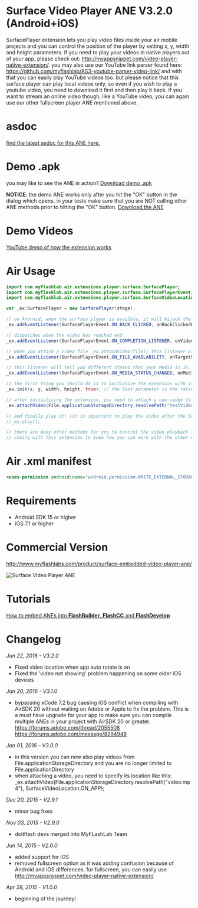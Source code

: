 # Surface Video Player ANE V3.2.0 (Android+iOS)
SurfacePlayer extension lets you play video files inside your air mobile projects and you can control the position of the player by setting x, y, width and height parameters. if you need to play your videos in native players out of your app, please check out: http://myappsnippet.com/video-player-native-extension/. you may also use our YouTube link parser found here: https://github.com/myflashlab/AS3-youtube-parser-video-link/ and with that you can easily play YouTube videos too. but please notice that this surface player can play local videos only, so even if you wish to play a youtube video, you need to download it first and then play it back. If you want to stream an online video though, like a YouTube video, you can again use our other fullscreen player ANE mentioned above.

# asdoc
[find the latest asdoc for this ANE here.](http://myflashlab.github.io/asdoc/com/myflashlab/air/extensions/player/surface/package-detail.html)

# Demo .apk
you may like to see the ANE in action? [Download demo .apk](https://github.com/myflashlab/surfaceVideoPlayer-ANE/tree/master/FD/dist) 

**NOTICE**: the demo ANE works only after you hit the "OK" button in the dialog which opens. in your tests make sure that you are NOT calling other ANE methods prior to hitting the "OK" button.
[Download the ANE](https://github.com/myflashlab/surfaceVideoPlayer-ANE/tree/master/FD/lib)

# Demo Videos
[YouTube demo of how the extension works](https://www.youtube.com/watch?v=HefrQwCSkKE) 

# Air Usage
```actionscript
import com.myflashlab.air.extensions.player.surface.SurfacePlayer;
import com.myflashlab.air.extensions.player.surface.SurfacePlayerEvent;
import com.myflashlab.air.extensions.player.surface.SurfaceVideoLocation;

var _ex:SurfacePlayer = new SurfacePlayer(stage);

// on Android, when the surface player is availble, it will hijack the device back button clicks! with the folloiwng listener you can listen to device's back button clicks
_ex.addEventListener(SurfacePlayerEvent.ON_BACK_CLICKED, onBackClickedWhenSurfacePlayerIsAvailable);

// dispatches when the video has reached end
_ex.addEventListener(SurfacePlayerEvent.ON_COMPLETION_LISTENER, onVideoPlaybackCompleted);

// when you attach a video file _ex.attachVideo(file); this listener will tell you if this file is availble or not. play your video only if it is availble
_ex.addEventListener(SurfacePlayerEvent.ON_FILE_AVAILABILITY, onTargetVideoAvailability);

// this listener will tell you different states that your Media is in. "STARTED", "PAUSED", "STOPPED"
_ex.addEventListener(SurfacePlayerEvent.ON_MEDIA_STATUS_CHANGED, onMediaStatusChanged);

// the first thing you should do is to initialize the extension with its initial parameters
_ex.init(x, y, width, height, true); // the last parameter is the ratio for your video clip if false, the video will be stretched to fit your specified width and height

// after initializing the extension, you need to attach a new video file to it
_ex.attachVideo(File.applicationStorageDirectory.resolvePath("testVideoPlayerSurface.mp4"), SurfaceVideoLocation.ON_APP);

// and finally play it! (it is important to play the video after the SurfacePlayerEvent.ON_FILE_AVAILABILITY event is dispatched)
//_ex.play();

// there are many other methods for you to control the video playback like pause, seek, fullscreen, set volume, etc. please study the sample demo project
// coming with this extension to know how you can work with the other methods and when/how to dispose the extension properly.
```

# Air .xml manifest
```xml
<uses-permission android:name="android.permission.WRITE_EXTERNAL_STORAGE"/>
```

# Requirements
* Android SDK 15 or higher 
* iOS 7.1 or higher

# Commercial Version
http://www.myflashlabs.com/product/surface-embedded-video-player-ane/

![Surface Video Player ANE](http://www.myflashlabs.com/wp-content/uploads/2015/11/product_adobe-air-ane-extension-surface-video-player-680x844.jpg)

# Tutorials
[How to embed ANEs into **FlashBuilder**, **FlashCC** and **FlashDevelop**](https://www.youtube.com/watch?v=Oubsb_3F3ec&list=PL_mmSjScdnxnSDTMYb1iDX4LemhIJrt1O)  

# Changelog
*Jun 22, 2016 - V3.2.0*
* Fixed video location when app auto rotate is on
* Fixed the 'video not showing' problem happening on some older iOS devices


*Jan 20, 2016 - V3.1.0*
* bypassing xCode 7.2 bug causing iOS conflict when compiling with AirSDK 20 without waiting on Adobe or Apple to fix the problem. This is a must have upgrade for your app to make sure you can compile multiple ANEs in your project with AirSDK 20 or greater. https://forums.adobe.com/thread/2055508 https://forums.adobe.com/message/8294948


*Jan 01, 2016 - V3.0.0*
* in this version you can now also play videos from File.applicationStorageDirectory and you are no longer limited to File.applicationDirectory
* when attaching a video, you need to specify its location like this: _ex.attachVideo(File.applicationStorageDirectory.resolvePath("video.mp4"), SurfaceVideoLocation.ON_APP);


*Dec 20, 2015 - V2.9.1*
* minor bug fixes


*Nov 03, 2015 - V2.9.0*
* doitflash devs merged into MyFLashLab Team


*Jun 14, 2015 - V2.0.0*
* added support for iOS
* removed fullscreen option as it was adding confusion because of Android and iOS differences. for fullscreen, you can easily use http://myappsnippet.com/video-player-native-extension/


*Apr 28, 2015 - V1.0.0*
* beginning of the journey!